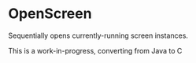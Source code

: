 OpenScreen
==========

Sequentially opens currently-running screen instances.

This is a work-in-progress, converting from Java to C
